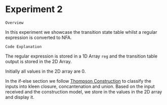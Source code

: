 # Experiment 2

`Overview`

In this experiment we showcase the transition state table whilst a regular expression is converted to NFA. 

`Code Explanation`

The regular expression is stored in a 1D Array `reg` and the transition table output is stored in the 2D Array.

Initially all values in the 2D array are 0.

In the if-else section we follow [Thompson Construction](https://medium.com/swlh/visualizing-thompsons-construction-algorithm-for-nfas-step-by-step-f92ef378581b) to classify the inputs into kleen closure, concantenation and union. Based on the input received and the construction model, we store in the values in the 2D array and display it.

